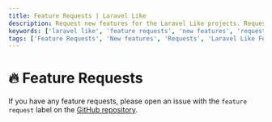 ```yaml
---
title: Feature Requests | Laravel Like
description: Request new features for the Laravel Like projects. Request new features for the Laravel Like projects. Get the list of all feature requests available in the Laravel Like projects.
keywords: ['laravel like', 'feature requests', 'new features', 'request new features', 'feature requests for laravel like']
tags: ['Feature Requests', 'New features', 'Requests', 'Laravel Like Feature']
---
```


<head>
  <meta name="robots" content="index,follow" />
  <meta name="author" content="CSlant" />
  <link rel="canonical" data-rh="true" href="/laravel-like/support/feature-requests" />
</head>

# 🔥 Feature Requests

If you have any feature requests, please open an issue with the `feature request` label on
the [GitHub repository](https://github.com/cslant/laravel-like/issues/new?assignees=&labels=&projects=&template=feature_request.md&title=).
